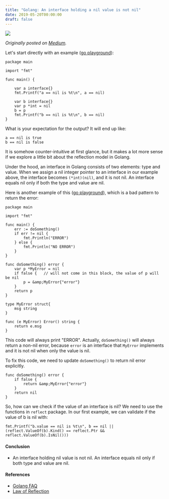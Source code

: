 ```yaml
---
title: "Golang: An interface holding a nil value is not nil"
date: 2019-05-20T00:00:00
draft: false
---
```


![](https://cdn-images-1.medium.com/max/1600/1*4yIyLrlbNIcbnE0oVRiWgQ.jpeg)

*Originally posted on [Medium](https://medium.com/@glucn/golang-an-interface-holding-a-nil-value-is-not-nil-bb151f472cc7).*

Let's start directly with an example ([go playground](https://play.golang.org/p/UO1fbmJtqip)):
```
package main

import "fmt"

func main() {

    var a interface{}
    fmt.Printf("a == nil is %t\n", a == nil)

    var b interface{}
    var p *int = nil
    b = p
    fmt.Printf("b == nil is %t\n", b == nil)
}
```
What is your expectation for the output? It will end up like:
```
a == nil is true
b == nil is false
```
It is somehow counter-intuitive at first glance, but it makes a lot more sense if we explore a little bit about the reflection model in Golang.

Under the hood, an interface in Golang consists of two elements: type and value. When we assign a nil integer pointer to an interface in our example above, the interface becomes `(*int)(nil)`, and it is not nil. An interface equals nil only if both the type and value are nil.

Here is another example of this ([go playground](https://play.golang.org/p/Jsmvx9PWO3M)), which is a bad pattern to return the error:
```
package main

import "fmt"

func main() {
    err := doSomething()
    if err != nil {
        fmt.Println("ERROR")
    } else {
        fmt.Println("NO ERROR")
    }
}

func doSomething() error {
    var p *MyError = nil
    if false {   // will not come in this block, the value of p will be nil
        p = &amp;MyError{"error"}
    }
    return p
}

type MyError struct{
    msg string
}

func (e MyError) Error() string {
    return e.msg
}
```
This code will always print "ERROR". Actually, `doSomething()` will always return a non-nil error, because `error` is an interface that `MyError` implements and it is not nil when only the value is nil.

To fix this code, we need to update `doSomething()` to return nil error explicitly.
```
func doSomething() error {
    if false {
        return &amp;MyError{"error"}
    }
    return nil
}
```
So, how can we check if the value of an interface is nil? We need to use the functions in `reflect` package. In our first example, we can validate if the value of b is nil with:
```
fmt.Printf("b.value == nil is %t\n", b == nil || (reflect.ValueOf(b).Kind() == reflect.Ptr && reflect.ValueOf(b).IsNil()))
```
#### Conclusion

-   An interface holding nil value is not nil. An interface equals nil only if both type and value are nil.

#### References

-   [Golang FAQ](https://golang.org/doc/faq#nil_error)
-   [Law of Reflection](https://blog.golang.org/laws-of-reflection)